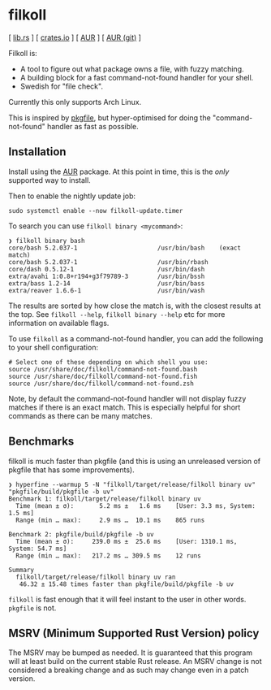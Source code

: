# filkoll

[ [lib.rs] ] [ [crates.io] ] [ [AUR] ] [ [AUR (git)] ]

Filkoll is:

* A tool to figure out what package owns a file, with fuzzy matching.
* A building block for a fast command-not-found handler for your shell.
* Swedish for "file check".

Currently this only supports Arch Linux.

This is inspired by [pkgfile](https://wiki.archlinux.org/index.php/Pkgfile),
but hyper-optimised for doing the "command-not-found" handler as fast as
possible.

## Installation

Install using the [AUR] package. At this point in time, this is the *only*
supported way to install.

Then to enable the nightly update job:

```shell
sudo systemctl enable --now filkoll-update.timer
```

To search you can use `filkoll binary <mycommand>`:

```console
❯ filkoll binary bash
core/bash 5.2.037-1                      /usr/bin/bash    (exact match)
core/bash 5.2.037-1                      /usr/bin/rbash
core/dash 0.5.12-1                       /usr/bin/dash
extra/avahi 1:0.8+r194+g3f79789-3        /usr/bin/bssh
extra/bass 1.2-14                        /usr/bin/bass
extra/reaver 1.6.6-1                     /usr/bin/wash
```

The results are sorted by how close the match is, with the closest results
at the top. See `filkoll --help`, `filkoll binary --help` etc for more
information on available flags.

To use `filkoll` as a command-not-found handler, you can add the following
to your shell configuration:

```shell
# Select one of these depending on which shell you use:
source /usr/share/doc/filkoll/command-not-found.bash
source /usr/share/doc/filkoll/command-not-found.fish
source /usr/share/doc/filkoll/command-not-found.zsh
```

Note, by default the command-not-found handler will not display fuzzy matches
if there is an exact match. This is especially helpful for short commands
as there can be many matches.

## Benchmarks

filkoll is much faster than pkgfile (and this is using an unreleased version
of pkgfile that has some improvements).

```console
❯ hyperfine --warmup 5 -N "filkoll/target/release/filkoll binary uv" "pkgfile/build/pkgfile -b uv"
Benchmark 1: filkoll/target/release/filkoll binary uv
  Time (mean ± σ):       5.2 ms ±   1.6 ms    [User: 3.3 ms, System: 1.5 ms]
  Range (min … max):     2.9 ms …  10.1 ms    865 runs
 
Benchmark 2: pkgfile/build/pkgfile -b uv
  Time (mean ± σ):     239.0 ms ±  25.6 ms    [User: 1310.1 ms, System: 54.7 ms]
  Range (min … max):   217.2 ms … 309.5 ms    12 runs
 
Summary
  filkoll/target/release/filkoll binary uv ran
   46.32 ± 15.48 times faster than pkgfile/build/pkgfile -b uv
```

`filkoll` is fast enough that it will feel instant to the user in other words. `pkgfile` is not.

## MSRV (Minimum Supported Rust Version) policy

The MSRV may be bumped as needed. It is guaranteed that this program will at
least build on the current stable Rust release. An MSRV change is not considered
a breaking change and as such may change even in a patch version.

[crates.io]: https://crates.io/crates/filkoll
[lib.rs]: https://lib.rs/crates/filkoll
[AUR]: https://aur.archlinux.org/packages/filkoll
[AUR (git)]: https://aur.archlinux.org/packages/filkoll-git
